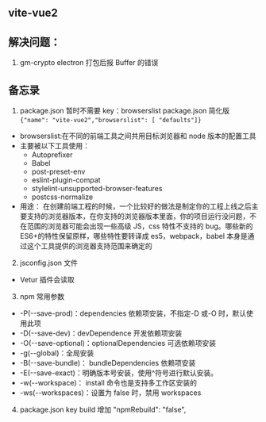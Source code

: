## vite-vue2

## 解决问题：

1. gm-crypto electron 打包后报 Buffer 的错误

## 备忘录

1. package.json 暂时不需要 key：browserslist
   package.json 简化版
   `{"name": "vite-vue2","browserslist": [ "defaults"]}`

- browserslist:在不同的前端工具之间共用目标浏览器和 node 版本的配置工具
- 主要被以下工具使用：
  - Autoprefixer
  - Babel
  - post-preset-env
  - eslint-plugin-compat
  - stylelint-unsupported-browser-features
  - postcss-normalize
- 用途：
  在创建前端工程的时候，一个比较好的做法是制定你的工程上线之后主要支持的浏览器版本，在你支持的浏览器版本里面，你的项目运行没问题，不在范围的浏览器可能会出现一些高级 JS，css 特性不支持的 bug。哪些新的 ES6+的特性保留原样，哪些特性要转译成 es5，webpack，babel 本身是通过这个工具提供的浏览器支持范围来确定的

2. jsconfig.json 文件

- Vetur 插件会读取

3. npm 常用参数

- -P(--save-prod)：dependencies 依赖项安装，不指定-D 或-O 时，默认使用此项
- -D(--save-dev)：devDependence 开发依赖项安装
- -O(--save-optional)：optionalDependencies 可选依赖项安装
- -g(--global)：全局安装
- -B(--save-bundle)： bundleDependencies 依赖项安装
- -E(--save-exact)：明确版本号安装，使用^符号进行默认安装。
- -w(--workspace)： install 命令也是支持多工作区安装的
- -ws(--workspaces)：设置为 false 时，禁用 workspaces

4. package.json key build 增加 "npmRebuild": "false",

